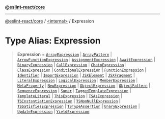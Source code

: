 [**@eslint-react/core**](../../README.md)

***

[@eslint-react/core](../../README.md) / [\<internal\>](../README.md) / Expression

# Type Alias: Expression

> **Expression** = [`ArrayExpression`](../interfaces/ArrayExpression.md) \| [`ArrayPattern`](../interfaces/ArrayPattern.md) \| [`ArrowFunctionExpression`](../interfaces/ArrowFunctionExpression.md) \| [`AssignmentExpression`](../interfaces/AssignmentExpression.md) \| [`AwaitExpression`](../interfaces/AwaitExpression.md) \| [`BinaryExpression`](../interfaces/BinaryExpression.md) \| [`CallExpression`](../interfaces/CallExpression.md) \| [`ChainExpression`](../interfaces/ChainExpression.md) \| [`ClassExpression`](../interfaces/ClassExpression.md) \| [`ConditionalExpression`](../interfaces/ConditionalExpression.md) \| [`FunctionExpression`](../interfaces/FunctionExpression.md) \| [`Identifier`](../interfaces/Identifier.md) \| [`ImportExpression`](../interfaces/ImportExpression.md) \| [`JSXElement`](../interfaces/JSXElement-1.md) \| [`JSXFragment`](../interfaces/JSXFragment-1.md) \| [`LiteralExpression`](LiteralExpression.md) \| [`LogicalExpression`](../interfaces/LogicalExpression.md) \| [`MemberExpression`](MemberExpression.md) \| [`MetaProperty`](../interfaces/MetaProperty.md) \| [`NewExpression`](../interfaces/NewExpression.md) \| [`ObjectExpression`](../interfaces/ObjectExpression.md) \| [`ObjectPattern`](../interfaces/ObjectPattern.md) \| [`SequenceExpression`](../interfaces/SequenceExpression.md) \| [`Super`](../interfaces/Super.md) \| [`TaggedTemplateExpression`](../interfaces/TaggedTemplateExpression.md) \| [`TemplateLiteral`](../interfaces/TemplateLiteral.md) \| [`ThisExpression`](../interfaces/ThisExpression.md) \| [`TSAsExpression`](../interfaces/TSAsExpression.md) \| [`TSInstantiationExpression`](../interfaces/TSInstantiationExpression.md) \| [`TSNonNullExpression`](../interfaces/TSNonNullExpression.md) \| [`TSSatisfiesExpression`](../interfaces/TSSatisfiesExpression.md) \| [`TSTypeAssertion`](../interfaces/TSTypeAssertion.md) \| [`UnaryExpression`](../interfaces/UnaryExpression.md) \| [`UpdateExpression`](../interfaces/UpdateExpression.md) \| [`YieldExpression`](../interfaces/YieldExpression.md)
